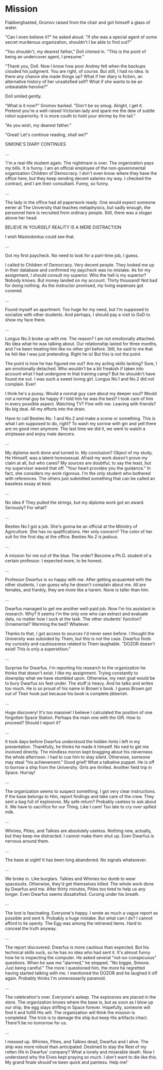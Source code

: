 # Mission

Flabberghasted, Gromov raised from the chair and got himself a glass of water.

"Can I even believe it?" he asked aloud. "If she was a special agent of some secret murderous organization, shouldn't I be able to find out?"

"You shouldn't, my dearest father," Doll chimed in. "This is the point of being an undercover agent, I presume."

"Thank you, Doll. Now I know how poor Andrey felt when the backups clouded his judgment. You are right, of course. But still, I had no idea. Is there any chance she made things up? What if her diary is fiction, an alternative history of her unsatisfied self? What if she wants to be an unbeatable heroine?"

Doll smiled gently.

"What is it now?" Gromov barked. "Don't be so smug. Alright, I get it. Pretend you're a well-raised Victorian lady and spare me the dew of subtle robot superiority. It is more couth to hold your shrimp by the tail."

"As you wish, my dearest father."

"Great! Let's continue reading, shall we?"

SIMONE'S DIARY CONTINUES

...

'I'm a real-life student again. The nightmare is over. The organization pays my bills. It is funny. I am an official employee of the non-governmental organization Children of Democracy. I don't even know where they have the office here, but they keep sending decent salaries my way. I checked the contract, and I am their consultant. Funny, so funny.

...

The lady in the office had all paperwork ready. One would expect someone eerier at The University that teaches metaphysics, but sadly enough, the personnel here is recruited from ordinary people. Still, there was a slogan above her head.

BELIEVE IN YOURSELF
REALITY IS A MERE DISTRACTION

I wish Mastodontus could see that.

...

Got my first paycheck. No need to look for a part-time job, I guess.

I called to Children of Democracy. Very decent people. They looked me up in their database and confirmed my paycheck was no mistake. As for my assignment, I should consult my superior. Who the hell is my superior? Nobody knows. But money landed on my account. Thirty thousand! Not bad for doing nothing. As the instructor promised, my living expenses got covered.

...

Found myself an apartment. Too huge for my need, but I'm supposed to socialize with other students. And perhaps, I should pay a visit to GoD to show my face there.

...

Longus No.3 broke up with me. The reason? I am not emotionally attached. No idea what he was talking about. Our relationship lasted for three months, and I've been treating him like no other girl before. Still, he said to me that he felt like I was just pretending. Right he is! But this is not the point.

The point is how he has figured me out? Are my acting skills lacking? Sure, I am emotionally detached. Who wouldn't be a bit freakish if taken into account what I had undergone in that training camp? But he shouldn't have found me out. I was such a sweet loving girl. Longus No.1 and No.2 did not complain. Ever!

I think he's a pussy. Would a normal guy care about my deeper soul? Would not a normal guy be happy if I told him he was the best? I took care of him in every possible aspect. Watching TV? Fine with me. Leaving with friends? No big deal. All my efforts into the drain.

Have to call Besties No. 1 and No.2 and make a scene or something. This is what I am supposed to do, right? To wash my sorrow with gin and yell there are no good men anymore. The last time we did it, we went to watch a striptease and enjoy male dancers.

...

My diploma work done and turned in. My conclusion? Object of my study, He Himself, was a latent homosexual. Afraid my work doesn't prove my claim at all, but who cares? My sources are doubtful, to say the least, but my supervisor waved that off. "Your heart provides you the guidance." In fact, she considers my work rigorous. I'm the only student who bothered with references. The others just submitted something that can be called an baseless essay at best.

...

No idea if They pulled the strings, but my diploma work got an award. Seriously? For what?

...

Besties No.1 got a job. She's gonna be an official at the Ministry of Agriculture. She has no qualifications. Her only concern? The color of her suit for the first day at the office. Besties No.2 is jealous.

...

A mission for me out of the blue. The order? Become a Ph.D. student of a certain professor. I expected more, to be honest.

...

Professor Dwarfus is so happy with me. After getting acquainted with the other students, I can guess why he doesn't complain about me. All are females, and frankly, they are more like a harem. None is taller than him.

...

Dwarfus managed to get me another well-paid job. Now I'm his assistant in research. Why? It seems I'm the only one who can extract and evaluate data, no matter how I suck at the task. The other students' function? Ornamental? Warming the bed? Whatever.

Thanks to that, I got access to sources I'd never seen before. I thought the University was subsided by Them, but this is not the case. Dwarfus finds my curiosity and cautiousness related to Them laughable. "DOZOR doesn't exist! This is only a superstition."

...

Surprise for Dwarfus. I'm reporting his research to the organization he thinks that doesn't exist. I like my assignment. Trying constantly to downplay what we have stumbled upon. Otherwise, my next goal would be to bury Dwarfus six feet under. The stuff is heavy. And he talks and writes too much. He is so proud of his name in Brown's book. I guess Brown got out of Their hook just because his book is complete jibberish.

...

Huge discovery! It's too massive! I believe I calculated the position of one forgotten Space Station. Perhaps the main one with the Gift. How to proceed? Should I report it?

...

It took days before Dwarfus understood the hidden hints I left in my presentation. Thankfully, he thinks he made it himself. No ned to get me involved directly. The mindless moron kept bragging about his cleverness the whole afternoon. I had to cue him to stay silent. Otherwise, someone may steal "his achievement." Good grief! What a talkative puppet. He is off to borrow a ship from the University. Girls are thrilled. Another field trip in Space. Hurray!

...

The organization seems to suspect something. I got very clear instructions. If the base belongs to Him, report findings and take care of the crew. They sent a bag full of explosives. My safe return? Probably useless to ask about it. We have to sacrifice for our Thing. Like I care! Too late to cry over spilled milk.

...

Whinies, Pities, and Talkies are absolutely useless. Nothing new, actually, but they keep me distracted. I cannot make them shut up. Even Dwarfus is nervous around them.

...

The base at sight! It has been long abandoned. No signals whatsoever.

...

We broke in. Like burglars. Talkies and Whinies too dumb to wear spacesuits. Otherwise, they'd get themselves killed. The whole work done by Dwarfus and me. After thirty minutes, Pities too tired to help us any longer. Even Dwarfus seems dissatisfied. Cursing under his breath.

...

The loot is fascinating. Everyone's happy. I wrote as much a vague report as possible and sent it. Probably a huge mistake. But what can I do? I cannot afford to lie openly. The Egg was among the retrieved items. Hard to conceal the truth anyway.

...

The report discovered. Dwarfus is more cautious than expected. But his technical skills suck, so he has no idea who had sent it. It's almost funny how he is inspecting the computer. He asked several "not-so-conspicuous" questions. When he saw me "alarmed," he stopped. "No biggie, Simone. Just being careful." The more I questioned him, the more he regretted having started talking with me. I mentioned the DOZOR and he laughed it off again. Probably thinks I'm unnecessarily paranoid.

...

The celebration's over. Everyone's asleep. The explosives are placed in the store. The organization knows where the base is, but as soon as I blow up our ship, the egg stays drifting in Space forever. Hopefully, someone will find it and fulfill His will. The organization will think the mission is completed. The trick is to damage the ship but keep His artifacts intact. There'll be no tomorrow for us.

...

I messed up. Whinies, Pities, and Talkies dead, Dwarfus and I alive. The ship was more robust than anticipated. Destined to stay the Rest of my rotten life in Dwarfus' company? What a lonely and miserable death. Now I understand why the Elves kept praying so much. I don't want to die like this. My grand finale should've been quick and painless. Help me!'
